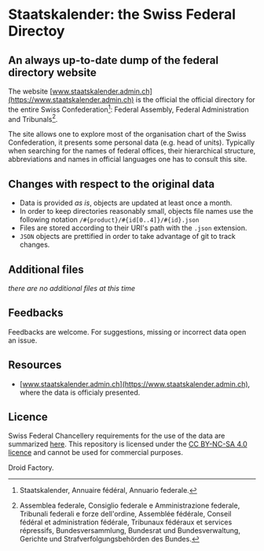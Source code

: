 # Staatskalender: the Swiss Federal Directoy
## An always up-to-date dump of the federal directory website

The website [www.staatskalender.admin.ch](https://www.staatskalender.admin.ch) is the official the official directory for the entire Swiss Confederation[^1]: Federal Assembly, Federal Administration and Tribunals[^2]. 

The site allows one to explore most of the organisation chart of the Swiss Confederation, it presents some personal data (e.g. head of units). Typically when searching for the names of federal offices, their hierarchical structure, abbreviations and names in official languages one has to consult this site. 


[^1]: Staatskalender, Annuaire fédéral, Annuario federale.
[^2]: Assemblea federale, Consiglio federale e Amministrazione federale, Tribunali federali e forze dell'ordine, Assemblée fédérale, Conseil fédéral et administration fédérale, Tribunaux fédéraux et services répressifs, Bundesversammlung, Bundesrat und Bundesverwaltung, Gerichte und Strafverfolgungsbehörden des Bundes.

## Changes with respect to the original data
- Data is provided _as is_, objects are updated at least once a month. 
- In order to keep directories reasonably small, objects file names use the following notation ``/#{product}/#{id[0..4]}/#{id}.json``
- Files are stored according to their URI's path with the ``.json`` extension.
- ``JSON`` objects are prettified in order to take advantage of git to track changes.

## Additional files
_there are no additional files at this time_

## Feedbacks
Feedbacks are welcome. For suggestions, missing or incorrect data open an issue.

## Resources
- [www.staatskalender.admin.ch](https://www.staatskalender.admin.ch), where the data is officialy presented.

## Licence
Swiss Federal Chancellery requirements for the use of the data are summarized [here](https://www.admin.ch/gov/en/start/terms-and-conditions.html). This repository is licensed under the [CC BY-NC-SA 4.0 licence](https://creativecommons.org/licenses/by-nc-sa/4.0/) and cannot be used for commercial purposes. 

Droid Factory.
